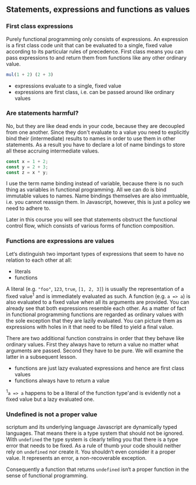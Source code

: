 ## Statements, expressions and functions as values

### First class expressions

Purely functional programming only consists of expressions. An expression is a first class code unit that can be evaluated to a single, fixed value according to its particular rules of precedence. First class means you can pass expressions to and return them from functions like any other ordinary value.

```Javascript
mul(1 + 2) (2 + 3)
```

* expressions evaluate to a single, fixed value
* expressions are first class, i.e. can be passed around like ordinary values

### Are statements harmful?

No, but they are like dead ends in your code, because they are decoupled from one another. Since they don't evaluate to a value you need to explicitly bind their (intermediate) results to names in order to use them in other statements. As a result you have to declare a lot of name bindings to store all these accruing intermediate values.

```Javascript
const x = 1 + 2;
const y = 2 + 3;
const z = x * y;
```

I use the term name binding instead of variable, because there is no such thing as variables in functional programming. All we can do is bind immutable values to names. Name bindings themselves are also immtuable, i.e. you cannot reassign them. In Javascript, however, this is just a policy we need to adhere to.

Later in this course you will see that statements obstruct the functional control flow, which consists of various forms of function composition.

### Functions are expressions are values

Let‘s distinguish two important types of expressions that seem to have no relation to each other at all:

* literals
* functions

A literal (e.g. `"foo"`, `123`, `true`, `[1, 2, 3]`) is usually the representation of a fixed value<sup>1</sup> and is immediately evaluated as such. A function (e.g. `a => a`) is also evaluated to a fixed value when all its arguments are provided. You can already see that both expressions resemble each other. As a matter of fact in functional programming functions are regarded as ordinary values with the sole exception that they are lazily evaluated. You can picture them as expressions with holes in it that need to be filled to yield a final value.

There are two additional function constrains in order that they behave like ordinary values. First they always have to return a value no matter what arguments are passed. Second they have to be pure. We will examine the latter in a subsequent lesson.

* functions are just lazy evaluated expressions and hence are first class values
* functions always have to return a value

<sup>1</sup>`a => a` happens to be a literal of the function type'and is evidently not a fixed value but a lazy evaluated one.

### Undefined is not a proper value

scriptum and its underlying language Javascript are dynamically typed languages. That means there is a type system that should not be ignored. With `undefined` the type system is clearly telling you that there is a type error that needs to be fixed. As a rule of thumb your code should neither rely on `undefined` nor create it. You shouldn‘t even consider it a proper value. It represents an error, a non-recoverable exception.

Consequently a function that returns `undefined` isn‘t a proper function in the sense of functional programming.
